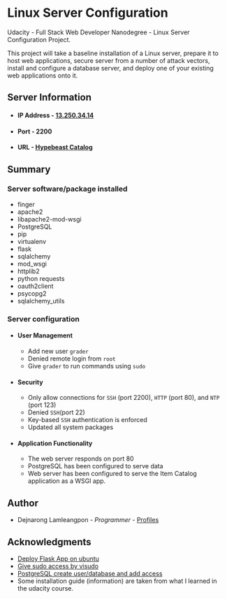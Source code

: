 # Linux Server Configuration

Udacity - Full Stack Web Developer Nanodegree - Linux Server Configuration Project.

This project will take a baseline installation of a Linux server, prepare it to host web applications, secure server from a number of attack vectors, install and configure a database server, and deploy one of your existing web applications onto it.

## Server Information
* #### IP Address - [13.250.34.14](13.250.34.14)
* #### Port - 2200
* #### URL - [Hypebeast Catalog](http://ec2-13-250-34-14.ap-southeast-1.compute.amazonaws.com)


## Summary
### Server software/package installed
* finger
* apache2
* libapache2-mod-wsgi
* PostgreSQL
* pip
* virtualenv
* flask
* sqlalchemy
* mod_wsgi
* httplib2
* python requests
* oauth2client
* psycopg2
* sqlalchemy_utils
### Server configuration
* #### User Management
    * Add new user `grader`
    * Denied remote login from `root`
    * Give `grader` to run commands using `sudo`
* #### Security
    * Only allow connections for `SSH` (port 2200), `HTTP` (port 80), and `NTP` (port 123)
    * Denied `SSH`(port 22) 
    * Key-based `SSH` authentication is enforced
    * Updated all system packages
* #### Application Functionality
    * The web server responds on port 80
    * PostgreSQL has been configured to serve data
    * Web server has been configured to serve the Item Catalog application as a WSGI app.
## Author
* Dejnarong Lamleangpon - _Programmer_ - [Profiles](https://github.com/Dejnarong)
## Acknowledgments
* [Deploy Flask App on ubuntu](https://devops.profitbricks.com/tutorials/deploy-a-flask-application-on-ubuntu-1404/)
* [Give sudo access by visudo](https://www.computerhope.com/unix/visudo.htm)
* [PostgreSQL create user/database and add access](https://medium.com/coding-blocks/creating-user-database-and-adding-access-on-postgresql-8bfcd2f4a91e)
* Some installation guide (information) are taken from what I learned in the udacity course.

